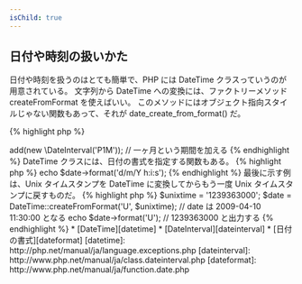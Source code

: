 ```yaml
---
isChild: true
---
```


## 日付や時刻の扱いかた

日付や時刻を扱うのはとても簡単で、PHP には DateTime クラスっていうのが用意されている。
文字列から DateTime への変換には、ファクトリーメソッド createFromFormat を使えばいい。
このメソッドにはオブジェクト指向スタイルじゃない関数もあって、それが date_create_from_format() だ。

{% highlight php %}
<?php
$rawDate = '22/11/1968';
$date = \DateTime::createFromFormat('d/m/Y', $rawDate);

{% endhighlight %}

DateTime を使った計算をするときに使えるのが the DateInterval クラスだ。
DateTime には add() や sub() といった関数があって、その引数に指定するのがこの DateInterval となる。
たとえば、さっき作った日付の一ヶ月後を計算したければ、このようにする。

{% highlight php %}
$date->add(new \DateInterval('P1M')); // 一ヶ月という期間を加える
{% endhighlight %}

DateTime クラスには、日付の書式を指定する関数もある。

{% highlight php %}
echo $date->format('d/m/Y h:i:s');
{% endhighlight %}

最後に示す例は、Unix タイムスタンプを DateTime に変換してからもう一度 Unix タイムスタンプに戻すものだ。

{% highlight php %}
$unixtime = '1239363000';
$date = DateTime::createFromFormat('U', $unixtime); // date は 2009-04-10 11:30:00 となる
echo $date->format('U'); // 1239363000 と出力する
{% endhighlight %}

* [DateTime][datetime]
* [DateInterval][dateinterval]
* [日付の書式][dateformat]

[datetime]: http://php.net/manual/ja/language.exceptions.php 
[dateinterval]: http://www.php.net/manual/ja/class.dateinterval.php
[dateformat]: http://www.php.net/manual/ja/function.date.php
